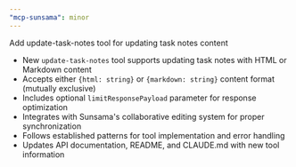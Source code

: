 ```yaml
---
"mcp-sunsama": minor
---
```


Add update-task-notes tool for updating task notes content

- New `update-task-notes` tool supports updating task notes with HTML or Markdown content
- Accepts either `{html: string}` or `{markdown: string}` content format (mutually exclusive)
- Includes optional `limitResponsePayload` parameter for response optimization
- Integrates with Sunsama's collaborative editing system for proper synchronization
- Follows established patterns for tool implementation and error handling
- Updates API documentation, README, and CLAUDE.md with new tool information